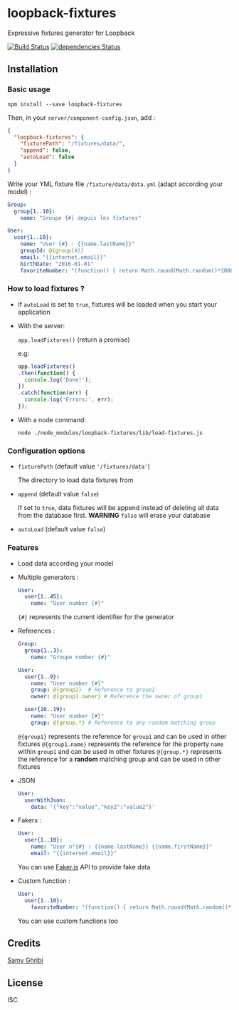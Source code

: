 # loopback-fixtures

Expressive fixtures generator for Loopback

[![Build Status](https://travis-ci.org/Octopixell/loopback-fixtures.svg?branch=master)](https://travis-ci.org/Octopixell/loopback-fixtures)
[![dependencies Status](https://david-dm.org/octopixell/loopback-fixtures/status.svg)](https://david-dm.org/octopixell/loopback-fixtures)

## Installation

### Basic usage

```
npm install --save loopback-fixtures
```

Then, in your `server/component-config.json`, add :

``` json
{
  "loopback-fixtures": {
    "fixturePath": "/fixtures/data/",
    "append": false,
    "autoLoad": false
  }
}
```

Write your YML fixture file `/fixture/data/data.yml` (adapt according your model) :


``` yaml
Group:
  group{1..10}:
    name: "Groupe {#} depuis les fixtures"

User:
  user{1..10}:
    name: "User {#} : {{name.lastName}}"
    groupId: @{group{#}}
    email: "{{internet.email}}"
    birthDate: "2016-01-01"
    favoriteNumber: "(function() { return Math.round(Math.random()*1000);})()"
```

### How to load fixtures ?

 - If `autoLoad` is set to `true`, fixtures will be loaded when you start your application

 - With the server:

    `app.loadFixtures()` (return a promise)

    e.g:

    ``` js
    app.loadFixtures()
    .then(function() {
      console.log('Done!');
    })
    .catch(function(err) {
      console.log('Errors:', err);
    });
    ```

 - With a node command:

    ```
    node ./node_modules/loopback-fixtures/lib/load-fixtures.js
    ```

### Configuration options

 - `fixturePath` (default value `'/fixtures/data'`)

    The directory to load data fixtures from

 - `append` (default value `false`)

    If set to `true`, data fixtures will be append instead of deleting all data from the database first.
    **WARNING** `false` will erase your database

 - `autoLoad` (default value `false`)


### Features

 - Load data according your model

 - Multiple generators :

    ``` yaml
    User:
      user{1..45}:
        name: "User number {#}"
    ```

    `{#}` represents the current identifier for the generator

 - References :

     ``` yaml
     Group:
       group{1..3}:
         name: "Groupe number {#}"

     User:
       user{1..9}:
         name: "User number {#}"
         group: @{group1}  # Reference to group1
         owner: @{group1.owner} # Reference the owner of group1

       user{10..19}:
         name: "User number {#}"
         group: @{group.*} # Reference to any random matching group
     ```

     `@{group1}` represents the reference for `group1` and can be used in other fixtures
     `@{group1.name}` represents the reference for the property `name` within `group1` and can be used in other fixtures
     `@{group.*}` represents the reference for a **random** matching group and can be used in other fixtures

 - JSON
 
    ``` yaml
    User:
      userWithJson:
        data: '{"key":"value","key2":"value2"}'
     ```

 - Fakers :

    ``` yaml
    User:
      user{1..10}:
        name: "User n°{#} : {{name.lastName}} {{name.firstName}}"
        email: "{{internet.email}}"
    ```

    You can use [Faker.js](https://github.com/marak/faker.js) API to provide fake data

 - Custom function :

    ``` yaml
    User:
      user{1..10}:
        favoriteNumber: "(function() { return Math.round(Math.random()*1000);})()"
    ```

    You can use custom functions too



## Credits
[Samy Ghribi](https://github.com/sghribi)

## License

ISC
